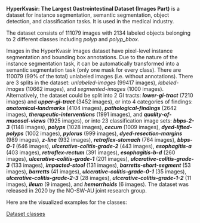 **HyperKvasir: The Largest Gastrointestinal Dataset (Images Part)** is a dataset for instance segmentation, semantic segmentation, object detection, and classification tasks. It is used in the medical industry. 

The dataset consists of 111079 images with 2134 labeled objects belonging to 2 different classes including *polyp* and *polyp_bbox*.

Images in the HyperKvasir Images dataset have pixel-level instance segmentation and bounding box annotations. Due to the nature of the instance segmentation task, it can be automatically transformed into a semantic segmentation task (only one mask for every class). There are 110079 (99% of the total) unlabeled images (i.e. without annotations). There are 3 splits in the dataset: *unlabeled-images* (99417 images), *labeled-images* (10662 images), and *segmented-images* (1000 images). Alternatively, the dataset could be split into 2 GI tracts: ***lower-gi-tract*** (7210 images) and ***upper-gi-tract*** (3452 images), or into 4 categories of findings: ***anatomical-landmarks*** (4104 images), ***pathological-findings*** (2642 images), ***therapeutic-interventions*** (1991 images), and ***quality-of-mucosal-views*** (1925 images), or into 23 classification image sets: ***bbps-2-3*** (1148 images), ***polyps*** (1028 images), ***cecum*** (1009 images), ***dyed-lifted-polyps*** (1002 images), ***pylorus*** (999 images), ***dyed-resection-margins*** (989 images), ***z-line*** (932 images), ***retroflex-stomach*** (764 images), ***bbps-0-1*** (646 images), ***ulcerative-colitis-grade-2*** (443 images), ***esophagitis-a*** (403 images), ***retroflex-rectum*** (391 images), ***esophagitis-b-d*** (260 images), ***ulcerative-colitis-grade-1*** (201 images), ***ulcerative-colitis-grade-3*** (133 images), ***impacted-stool*** (131 images), ***barretts-short-segment*** (53 images), ***barretts*** (41 images), ***ulcerative-colitis-grade-0-1*** (35 images), ***ulcerative-colitis-grade-2-3*** (28 images), ***ulcerative-colitis-grade-1-2*** (11 images), ***ileum*** (9 images), and ***hemorrhoids*** (6 images). The dataset was released in 2020 by the NO-SW-AU joint research group.

Here are the visualized examples for the classes:

[Dataset classes](https://github.com/dataset-ninja/hyper-kvasir/raw/main/visualizations/classes_preview.webm)
